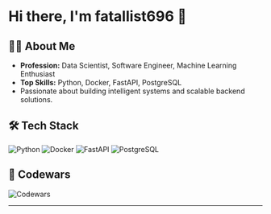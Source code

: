 # Hi there, I'm fatallist696 👋

## 👨‍💻 About Me
- **Profession:** Data Scientist, Software Engineer, Machine Learning Enthusiast
- **Top Skills:** Python, Docker, FastAPI, PostgreSQL
- Passionate about building intelligent systems and scalable backend solutions.

## 🛠️ Tech Stack
![Python](https://img.shields.io/badge/-Python-3776AB?logo=python&logoColor=white)
![Docker](https://img.shields.io/badge/-Docker-2496ED?logo=docker&logoColor=white)
![FastAPI](https://img.shields.io/badge/-FastAPI-009688?logo=fastapi&logoColor=white)
![PostgreSQL](https://img.shields.io/badge/-PostgreSQL-336791?logo=postgresql&logoColor=white)

## 🌟 Codewars
![Codewars](https://github.r2v.ch/codewars?user=Fatallist&stroke=Blue)

---

<!--
Add more sections like Projects, Interests, Social Links, or Fun Facts below!
Example:
## 🚀 Projects
- [Project Name](link) — Short description

## 🎯 Interests
- AI research, open source, ...

## 📫 Social
- [LinkedIn](your-link)
- [Twitter](your-handle)
- [Website](your-site)
-->

